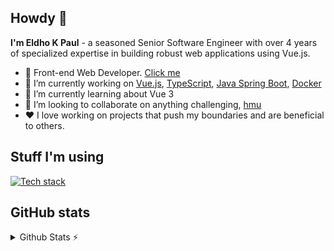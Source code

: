 ## Howdy 👋
**I'm Eldho K Paul** - a seasoned Senior Software Engineer with over 4 years of specialized expertise in building robust web applications using Vue.js.

- 🚀 Front-end Web Developer. [Click me](https://eldhokpaul.netlify.app/)
- 🔭 I’m currently working on [Vue.js](https://vuejs.org/), [TypeScript](https://www.typescriptlang.org/), [Java Spring Boot](https://spring.io/projects/spring-boot), [Docker](https://www.docker.com/)
- 🌱 I’m currently learning about Vue 3
- 👯 I’m looking to collaborate on anything challenging, [hmu](mailto:eldhokpaul007@gmail.com)
- ❤️ I love working on projects that push my boundaries and are beneficial to others.

## Stuff I'm using

[![Tech stack](https://skillicons.dev/icons?i=vue,nuxt,ts,js,vuetify,tailwind,java,postgres,netlify,aws,docker)](https://github.com/eldhokpaul)

## GitHub stats

<details>
  <summary>Github Stats ⚡</summary>
  
  ![Eldho's GitHub stats](https://github-readme-stats.vercel.app/api?username=eldhokpaul&show_icons=true&theme=transparent)
</details>

<!--
**eldhokpaul/eldhokpaul** is a ✨ _special_ ✨ repository because its `README.md` (this file) appears on your GitHub profile.

Here are some ideas to get you started:

- 🔭 I’m currently working on ...
- 🌱 I’m currently learning ...
- 👯 I’m looking to collaborate on ...
- 🤔 I’m looking for help with ...
- 💬 Ask me about ...
- 📫 How to reach me: ...
- 😄 Pronouns: ...
- ⚡ Fun fact: ...
-->
